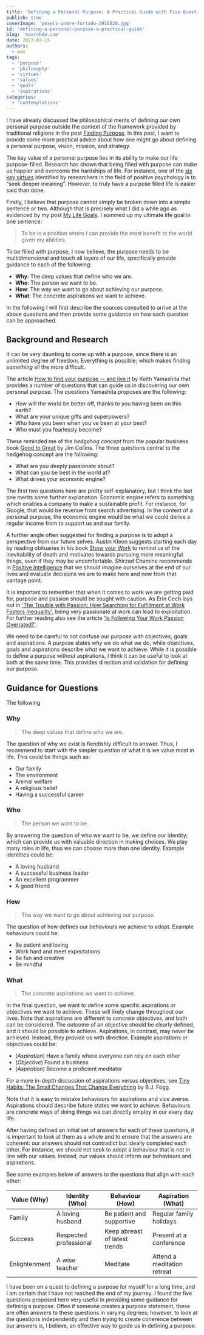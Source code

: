 ```yaml
---
title: 'Defining a Personal Purpose: A Practical Guide with Five Questions'
publish: true
coverImage: 'pexels-andre-furtado-2916820.jpg'
id: 'defining-a-personal-purpose-a-practical-guide'
blog: 'maxrohde.com'
date: 2023-03-15
authors:
  - max
tags:
  - 'purpose'
  - 'philosophy'
  - 'virtues'
  - 'values'
  - 'goals'
  - 'aspirations'
categories:
  - 'contemplations'
---
```


I have already discussed the philosophical merits of defining our own personal purpose outside the context of the framework provided by traditional religions in the post [Finding Purpose](https://maxrohde.com/2020/05/23/finding-purpose). In this post, I want to provide some more practical advice about how one might go about defining a personal purpose, vision, mission, and strategy.

The key value of a personal purpose lies in its ability to make our life purpose-filled. Research has shown that being filled with purpose can make us happier and overcome the hardships of life. For instance, one of the [six key virtues](https://maxrohde.com/2018/08/14/six-virtues-according-to-positive-psychology) identified by researchers in the field of positive psychology is to “seek deeper meaning”. However, to truly have a purpose filled life is easier said than done.

Firstly, I believe that purpose cannot simply be broken down into a simple sentence or two. Although that is precisely what I did a while ago as evidenced by my post [My Life Goals](https://maxrohde.com/2019/09/27/my-life-goals). I summed up my ultimate life goal in one sentence:

> To be in a position where I can provide the most benefit to the world given my abilities.

 To be filled with purpose, I now believe, the purpose needs to be multidimensional and touch all layers of our life, specifically provide guidance to each of the following: 

- **Why**: The deep values that define who we are.
- **Who**: The person we want to be.
- **How**: The way we want to go about achieving our purpose.
- **What**: The concrete aspirations we want to achieve.

In the following I will first describe the sources consulted to arrive at the above questions and then provide some guidance on how each question can be approached.

## Background and Research

It can be very daunting to come up with a purpose, since there is an unlimited degree of freedom. Everything is possible; which makes finding _something_ all the more difficult.

The article [How to find your purpose -- and live it](https://edition.cnn.com/2014/11/25/business/career-success-purpose/) by Keith Yamashita that provides a number of questions that can guide us in discovering our own personal purpose. The questions Yamashita proposes are the following:

- How will the world be better off, thanks to you having been on this earth?
- What are your unique gifts and superpowers?
- Who have you been when you've been at your best?
- Who must you fearlessly become?

These reminded me of the _hedgehog concept_ from the popular business book [Good to Great](https://www.goodreads.com/book/show/76865.Good_to_Great) by Jim Collins. The three questions central to the hedgehog concept are the following:

- What are you deeply passionate about?
- What can you be best in the world at?
- What drives your economic engine?

The first two questions here are pretty self-explanatory, but I think the last one merits some further explanation. Economic engine refers to something which enables a company to make a sustainable profit. For instance, for Google, that would be revenue from search advertising. In the context of a personal purpose, the economic engine would be what we could derive a regular income from to support us and our family.

A further angle often suggested for finding a purpose is to adopt a perspective from our future selves. Austin Kleon suggests starting each day by reading obituaries in his book [Show your Work](goodreads.com/review/show/3352710947) to remind us of the inevitability of death and motivates towards pursuing more meaningful things, even if they may be uncomfortable. Shirzad Chamine recommends in [Positive Intelligence](https://www.goodreads.com/review/show/2809474509) that we should imagine ourselves at the end of our lives and evaluate decisions we are to make here and now from that vantage point.

It is important to remember that when it comes to work we are getting paid for, purpose and passion should be sought with caution. As Erin Cech lays out in ['The Trouble with Passion: How Searching for Fulfillment at Work Fosters Inequality'](https://www.ucpress.edu/book/9780520303232/the-trouble-with-passion), being very passionate at work can lead to exploitation. For further reading also see the article ['Is Following Your Work Passion Overrated?'](https://www.nytimes.com/2023/08/03/business/work-passion-overrated.html). 

We need to be careful to not confuse our purpose with objectives, goals and aspirations. A purpose states _why_ we do what we do, while objectives, goals and aspirations describe _what_ we want to achieve. While it is possible to define a purpose without aspirations, I think it can be useful to look at both at the same time. This provides direction and validation for defining our purpose.

## Guidance for Questions

The following 

### Why

> The deep values that define who we are.

The question of why we exist is fiendishly difficult to answer. Thus, I recommend to start with the simpler question of what it is we value most in life. This could be things such as:

- Our family
- The environment
- Animal welfare
- A religious belief
- Having a successful career

### Who

> The person we want to be.

By answering the question of who we want to be, we define our identity; which can provide us with valuable direction in making choices. We play many roles in life, thus we can choose more than one identity. Example identities could be:

- A loving husband
- A successful business leader
- An excellent programmer
- A good friend

### How

> The way we want to go about achieving our purpose.

The question of how defines our behaviours we achieve to adopt. Example behaviours could be:

- Be patient and loving
- Work hard and meet expectations
- Be fun and creative
- Be mindful

### What

> The concrete aspirations we want to achieve.

In the final question, we want to define some specific aspirations or objectives we want to achieve. These will likely change throughout our lives. Note that aspirations are different to concrete objectives, and both can be considered. The outcome of an objective should be clearly defined, and it should be possible to achieve. Aspirations, in contrast, may never be achieved. Instead, they provide us with direction. Example aspirations or objectives could be:

- (_Aspiration_) Have a family where everyone can rely on each other
- (_Objective_) Found a business
- (_Aspiration_) Become a proficient meditator

For a more in-depth discussion of aspirations versus objectives, see [Tiny Habits: The Small Changes That Change Everything](https://www.goodreads.com/book/show/43261127-tiny-habits?from_search=true&from_srp=true&qid=zadcmL27NH&rank=1) by B.J. Fogg.

Note that it is easy to mistake behaviours for aspirations and vice averse. Aspirations should describe future states we want to achieve. Behaviours are concrete ways of doing things we can directly employ in our every day life.

After having defined an initial set of answers for each of these questions, it is important to look at them as a whole and to ensure that the answers are coherent: our answers should not contradict but ideally completed each other. For instance, we should not seek to adopt a behaviour that is not in line with our values. Instead, our values should inform our behaviours and aspirations.

See some examples below of answers to the questions that align with each other:

| Value (Why)   | Identity (Who)         | Behaviour (How)               | Aspiration (What)       |
| ------------- | ---------------------- | ----------------------------- | ----------------------- |
| Family        | A loving husband       | Be patient and supportive     | Regular family holidays |
| Success       | Respected professional | Keep abreast of latest trends | Present at a conference |
| Enlightenment | A wise teacher         | Meditate                      | Attend a meditation retreat                        |

I have been on a quest to defining a purpose for myself for a long time, and I am certain that I have not reached the end of my journey. I found the five questions proposed here very useful in providing some guidance for defining a purpose. Often if someone creates a purpose statement, these are often answers to these questions in varying degrees; however, to look at the questions independently and then trying to create coherence between our answers is, I believe, an effective way to guide us in defining a purpose.  
